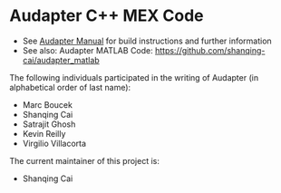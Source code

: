 # Audapter C++ MEX Code

* See [Audapter Manual](http://scai.io/AudapterManual.pdf) for build instructions and further information
* See also: Audapter MATLAB Code: https://github.com/shanqing-cai/audapter_matlab
   
The following individuals participated in the writing of Audapter (in alphabetical order of last name):
* Marc Boucek
* Shanqing Cai
* Satrajit Ghosh
* Kevin Reilly
* Virgilio Villacorta
  
The current maintainer of this project is:
* Shanqing Cai
    
